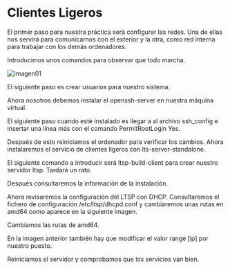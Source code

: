 

# Clientes Ligeros

El primer paso para nuestra práctica será configurar las redes.
Una de ellas nos servirá para comunicarnos con el exterior y la otra, como red interna para trabajar con los demás ordenadores.

Introducimos unos comandos para observar que todo marcha.


![imagen01](./imagenes/imagen01.png)

El siguiente paso es crear usuarios para nuestro sistema.



Ahora nosotros debemos instalar el openssh-server en nuestra máquina virtual.

El siguiente paso cuando esté instalado es llegar a al archivo ssh_config e insertar una línea más con el comando PermitRootLogin Yes.



Después de esto reiniciamos el ordenador para verificar los cambios. Ahora instalaremos el servicio de clientes ligeros con lts-server-standalone.




El siguiente comando a introducir será ltsp-build-client para crear nuestro servidor ltsp. Tardará un rato.


Después consultaremos la información de la instalación.





















Ahora revisaremos la configuración del LTSP con DHCP.
Consultaremos el fichero de configuración /etc/ltsp/dhcpd.conf y cambiaremos unas rutas en amd64 como aparece en la siguiente imagen.

Cambiamos las rutas de amd64.



En la imagen anterior también hay que modificar el valor range [ip] por nuestro puesto.






Reiniciamos el servidor y comprobamos que los servicios van bien.
